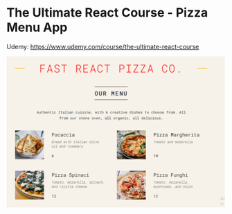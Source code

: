 # The Ultimate React Course - Pizza Menu App

Udemy: https://www.udemy.com/course/the-ultimate-react-course

![Screenshot of Pizza App](/public/pizzas/screenshot.png?raw=true "Pizza Menu - React App")
